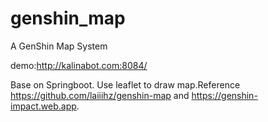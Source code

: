 # genshin_map
A GenShin Map System 

demo:http://kalinabot.com:8084/

Base on Springboot.
Use leaflet to draw map.Reference https://github.com/laiiihz/genshin-map and https://genshin-impact.web.app.
